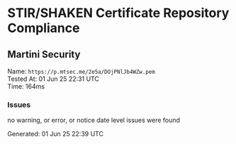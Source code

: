 # STIR/SHAKEN Certificate Repository Compliance

## Martini Security

Name: `https://p.mtsec.me/2e5a/DOjPNlJb4WZw.pem`\
Tested At: 01 Jun 25 22:31 UTC\
Time: 164ms

### Issues

no warning, or error, or notice date level issues were found

Generated: 01 Jun 25 22:39 UTC